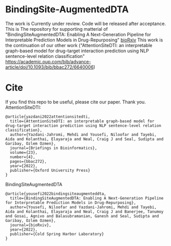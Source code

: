 # BindingSite-AugmentedDTA

The work is Currently under review. Code will be released after acceptance.
This is The repository for supporting matterial of "BindingSiteAugmentedDTA: Enabling A Next-Generation Pipeline for Interpretable Prediction Models in Drug-Repurposing" [bioRxiv](https://www.biorxiv.org/content/10.1101/2022.08.30.505897v1) 
This work is the continuation of our other work ("AttentionSiteDTI: an interpretable graph-based model for drug-target interaction prediction using NLP sentence-level relation classification"
https://academic.oup.com/bib/advance-article/doi/10.1093/bib/bbac272/6640006)

# Cite
If you find this repo to be useful, please cite our paper. Thank you.
AttentionSiteDTI:
```
@article{yazdani2022attentionsitedti,
  title={AttentionSiteDTI: an interpretable graph-based model for drug-target interaction prediction using NLP sentence-level relation classification},
  author={Yazdani-Jahromi, Mehdi and Yousefi, Niloofar and Tayebi, Aida and Kolanthai, Elayaraja and Neal, Craig J and Seal, Sudipta and Garibay, Ozlem Ozmen},
  journal={Briefings in Bioinformatics},
  volume={23},
  number={4},
  pages={bbac272},
  year={2022},
  publisher={Oxford University Press}
}
```
BindingSiteAugmentedDTA
```
@article{yousefi2022bindingsiteaugmenteddta,
  title={BindingSiteAugmentedDTA: Enabling A Next-Generation Pipeline for Interpretable Prediction Models in Drug-Repurposing},
  author={Yousefi, Niloofar and Yazdani-Jahromi, Mehdi and Tayebi, Aida and Kolanthai, Elayaraja and Neal, Craig J and Banerjee, Tanumoy and Gosai, Agnivo and Balasubramanian, Ganesh and Seal, Sudipta and Garibay, Ozlem Ozmen},
  journal={bioRxiv},
  year={2022},
  publisher={Cold Spring Harbor Laboratory}
}
```
